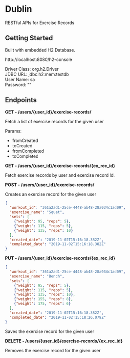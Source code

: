 # Dublin

RESTful APIs for Exercise Records

## Getting Started

Built with embedded H2 Database.

http://localhost:8080/h2-console

Driver Class: org.h2.Driver <br/>
JDBC URL: jdbc:h2:mem:testdb <br/>
User Name: sa <br/>
Password: "" <br/>

## Endpoints

**GET - /users/{user_id}/exercise-records/**

Fetch a list of exercise records for the given user

Params:
  - fromCreated 
  - toCreated
  - fromCompleted
  - toCompleted

**GET - /users/{user_id}/exercise-records/{ex_rec_id}**

Fetch exercise records by user and exercise record Id.

**POST - /users/{user_id}/exercise-records/**

Creates an exercise record for the given user

```json
{
  "workout_id": "361a2ad1-25ce-4448-ab48-28a034c1ad09",
  "exercise_name": "Squat",
  "sets": [
    {"weight": 95, "reps": 5},
    {"weight": 115, "reps": 5},
    {"weight": 135, "reps": 10}
  ],
  "created_date": "2019-11-02T15:16:18.382Z",
  "completed_date": "2019-11-02T15:16:18.382Z"
}
```

**PUT - /users/{user_id}/exercise-records/{ex_rec_id}**

```json
{
  "workout_id": "361a2ad1-25ce-4448-ab48-28a034c1ad09",
  "exercise_name": "Bench",
  "sets": [
    {"weight": 95, "reps": 5},
    {"weight": 115, "reps": 5},
    {"weight": 135, "reps": 10},
    {"weight": 155, "reps": 8},
    {"weight": 175, "reps": 6}
  ],
  "created_date": "2019-11-02T15:16:18.382Z",
  "completed_date": "2019-11-02T15:18:26.079Z"
}
```

Saves the exercise record for the given user

**DELETE - /users/{user_id}/exercise-records/{ex_rec_id}**

Removes the exercise record for the given user

